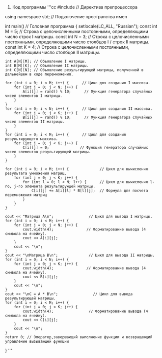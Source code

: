1. Код программы
'''cc
#include <iostream> // Директива препроцессора

using namespace std; // Подключение пространства имен

int main() // Головная программа
{
    setlocale(LC_ALL, "Russian");
    const int M = 5; // Строка с целочисленными постоянными, определяющими число строк I матрицы.
    const int N = 3; // Строка с целочисленными постоянными, определяющими число столбцов I / строк II матрицы.
    const int K = 4; // Строка с целочисленными постоянными, определяющими число столбцов II матрицы.

    int A[N][M]; // Объявление I матрицы.
    int B[M][K]; // Объявление II матрицы.
    int C[N][N]; // Объявление результирующей матрицы, полученной в дальнейшем в ходе перемножения.

    for (int i = 0; i < M; i++) {      // Цикл для создания I массива.
        for (int j = 0; j < N; j++) {
            A[i][j] = rand() % 10;      // Функция генератора случайных чисел элементов I матрицы.
        }
    }
    for (int i = 0; i < N; i++) {      // Цикл для создания II массива.
        for (int j = 0; j < K; j++) {
            B[i][j] = rand() % 10;      // Функция генератора случайных чисел элементов II матрицы.
        }
    }
    for (int i = 0; i < M; i++) {      // Цикл для создания результирующего массива.
        for (int j = 0; j < K; j++) {
            C[i][j] = 0;              // Функция генератора случайных чисел элементов результирующей матрицы.
        }
    }

    for (int i = 0; i < M; i++) {              // Цикл для вычисления результата умножения матриц.
        for (int j = 0; j < K; j++) {
            for (int l = 0; l < N; l++) {      // Цикл для вычисления l-го, j-го элемента результирующей матрицы.
                C[i][j] += A[i][l] * B[l][j];  // Формула для посчета перемножения матриц
            }
        }
    }

    cout << "Матрица A\n";                // Цикл для вывода I матрицы.
    for (int i = 0; i < M; i++) {
        for (int j = 0; j < N; j++) {
            cout.width(4);               // Форматирование вывода (4 символа на ячейку).
            cout << A[i][j];
        }
        cout << "\n";
    }
    cout << "\nМатрица B\n";              // Цикл для вывода II матрицы.
    for (int i = 0; i < N; i++) {
        for (int j = 0; j < K; j++) {
            cout.width(4);               // Форматирование вывода (4 символа на ячейку).
            cout << B[i][j];
        }
        cout << "\n";
    }
    cout << "\nC = A * B\n";                // Цикл для вывода результирующей матрицы.
    for (int i = 0; i < M; i++) {
        for (int j = 0; j < K; j++) {
            cout.width(4);                // Форматирование вывода (4 символа на ячейку).
            cout << C[i][j];
        }
        cout << "\n";
    }
    return 0; // Оператор,завершающий выполнение функции и возвращающий управление вызывающей функции
}
'''
